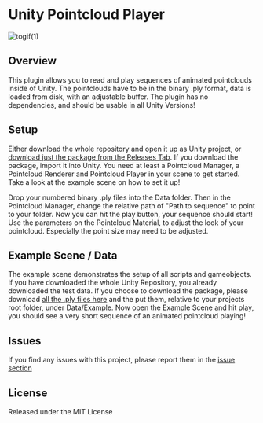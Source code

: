 # Unity Pointcloud Player

![togif(1)](https://user-images.githubusercontent.com/39704202/185174903-fddb0da4-f148-465c-809e-e2fa84ecbbdd.gif)


## Overview
This plugin allows you to read and play sequences of animated pointclouds inside of Unity. The pointclouds have to be in the binary .ply format, data is loaded from disk, with an adjustable buffer. The plugin has no dependencies, and should be usable in all Unity Versions!

## Setup
Either download the whole repository and open it up as Unity project, or [download just the package from the Releases Tab](https://github.com/ExperimentalSurgery/Unity_Pointcloud_Player/releases/tag/v1.0). If you download the package, import it into Unity. You need at least a Pointcloud Manager, a Pointcloud Renderer and Pointcloud Player in your scene to get started. Take a look at the example scene on how to set it up!


Drop your numbered binary .ply files into the Data folder. Then in the Pointcloud Manager, change the relative path of "Path to sequence" to point to your folder. Now you can hit the play button, your sequence should start! Use the parameters on the Pointcloud Material, to adjust the look of your pointcloud. Especially the point size may need to be adjusted.

## Example Scene / Data
The example scene demonstrates the setup of all scripts and gameobjects. If you have downloaded the whole Unity Repository, you already downloaded the test data. If you choose to download the package, please download [all the .ply files here](https://github.com/ExperimentalSurgery/Unity_Pointcloud_Player/tree/main/Data/Example) and the put them, relative to your projects root folder, under Data/Example.
Now open the Example Scene and hit play, you should see a very short sequence of an animated pointcloud playing!

## Issues
If you find any issues with this project, please report them in the [issue section](https://github.com/ExperimentalSurgery/Unity_Pointcloud_Player/issues)

## License
Released under the MIT License
